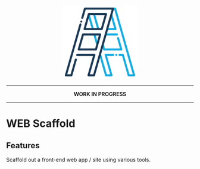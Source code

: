 <div align="center">
  <img src="media/logo.svg" alt="Web Scaffold" height="200" />
</div>

---

<p align="center"><strong>WORK IN PROGRESS</strong></p>

---

# WEB Scaffold

## Features

Scaffold out a front-end web app / site using various tools.
